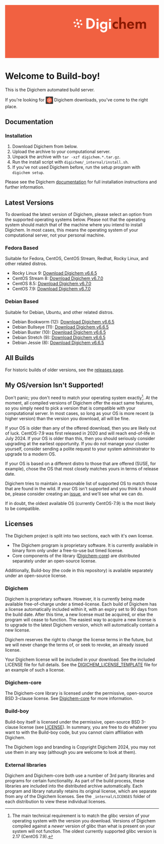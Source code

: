 <img src="Banner.png" alt="Banner" />

# Welcome to Build-boy!

This is the Digichem automated build server.

If you're looking for <img src="Logo.png" alt="Banner" height=24 valign=middle /> Digichem downloads, you've come to the right place.

## Documentation

### Installation

1. Download Digichem from below.
1. Upload the archive to your computational server.
1. Unpack the archive with `tar -xzf digichem.*.tar.gz`.
1. Run the install script with `digichem/_internal/install.sh`.
1. If you've not used Digichem before, run the setup program with `digichem setup`.

Please see the Digichem [documentation](https://doc.digi-chem.co.uk) for full installation instructions and further information.

## Latest Versions

To download the latest version of Digichem, please select an option from the supported operating systems below.
Please not that the operating system should match that of the machine where you intend to install Digichem.
In most cases, this means the operating system of your computational server, not your personal machine.

### Fedora Based

Suitable for Fedora, CentOS, CentOS Stream, Redhat, Rocky Linux, and other related distros.

- Rocky Linux 9: <!-- Rocky-Linux-9 --> [Download Digichem v6.6.5](https://github.com/Digichem-Project/build-boy/releases/download/6.6.5-Rocky-Linux-9/digichem.6.6.5.Rocky-Linux-9.tar.gz)
- CentOS Stream 8: <!-- CentOS-Stream-8 --> [Download Digichem v6.7.0](https://github.com/Digichem-Project/build-boy/releases/download/6.7.0-CentOS-Stream-8/digichem.6.7.0.CentOS-Stream-8.tar.gz)
- CentOS 8.5: <!-- CentOS-8.5 --> [Download Digichem v6.7.0](https://github.com/Digichem-Project/build-boy/releases/download/6.7.0-CentOS-8.5/digichem.6.7.0.CentOS-8.5.tar.gz)
- CentOS 7.9: <!-- CentOS-7.9 --> [Download Digichem v6.7.0](https://github.com/Digichem-Project/build-boy/releases/download/6.7.0-CentOS-7.9/digichem.6.7.0.CentOS-7.9.tar.gz)

### Debian Based

Suitable for Debian, Ubuntu, and other related distros.

- Debian Bookworm (12): <!-- Debian-Bookworm --> [Download Digichem v6.6.5](https://github.com/Digichem-Project/build-boy/releases/download/6.6.5-Debian-Bookworm/digichem.6.6.5.Debian-Bookworm.tar.gz)
- Debian Bullseye (11): <!-- Debian-Bullseye --> [Download Digichem v6.6.5](https://github.com/Digichem-Project/build-boy/releases/download/6.6.5-Debian-Bullseye/digichem.6.6.5.Debian-Bullseye.tar.gz)
- Debian Buster (10): <!-- Debian-Buster --> [Download Digichem v6.6.5](https://github.com/Digichem-Project/build-boy/releases/download/6.6.5-Debian-Buster/digichem.6.6.5.Debian-Buster.tar.gz)
- Debian Stretch (9): <!-- Debian-Stretch --> [Download Digichem v6.6.5](https://github.com/Digichem-Project/build-boy/releases/download/6.6.5-Debian-Stretch/digichem.6.6.5.Debian-Stretch.tar.gz)
- Debian Jessie (8): <!-- Debian-Jessie --> [Download Digichem v6.6.5](https://github.com/Digichem-Project/build-boy/releases/download/6.6.5-Debian-Jessie/digichem.6.6.5.Debian-Jessie.tar.gz)

## All Builds

For historic builds of older versions, see the [releases page](https://github.com/Digichem-Project/build-boy/releases).

## My OS/version Isn't Supported!

Don't panic; you don't need to match your operating system exactly[^1]. At the moment, all compiled
versions of Digichem offer the exact same features, so you simply need to pick a version that is compatible
with your computational server. In most cases, so long as your OS is more recent (a higher version) than
the version you download, all will be fine.

If your OS is older than any of the offered download, then you are likely out of luck. CentOS-7.9 was first
released in 2020 and will reach end-of-life in July 2024. If your OS is older than this, then you should
seriously consider upgrading at the earliest opportunity. If you do not manage your cluster yourself,
consider sending a polite request to your system administrator to upgrade to a modern OS.

If your OS is based on a different distro to those that are offered (SUSE, for example), chose the OS
that most closely matches yours in terms of release date.

Digichem tries to maintain a reasonable list of supported OS to match those that are found in the wild.
If your OS isn't supported and you think it should be, please consider creating an
[issue](https://github.com/Digichem-Project/build-boy/issues), and we'll see what we can do.

If in doubt, the oldest available OS (currently CentOS-7.9) is the most likely to be compatible.

[^1]: The main technical requirement is to match the glibc version of your operating system with the version you download.
Versions of Digichem compiled against a *newer* version of glibc than what is present on your system will not function.
The oldest currently supported glibc version is 2.17 (CentOS 7.9).

## Licenses

The Digichem project is split into two sections, each with it's own license.
 - The Digichem program is proprietary software. It is currently available in binary form only under a free-to-use but timed license. 
 - Core components of the library ([Digichem-core](https://github.com/Digichem-Project/digichem-core)) are distributed separately under an open-source license.

Additionally, Build-boy (the code in this repository) is available separately under an open-source license.

### Digichem

Digichem is proprietary software. However, it is currently being made available free-of-charge under a timed-license.
Each build of Digichem has a license automatically included within it, with an expiry set to
90 days from the build date. After this time, a new license must be acquired, or else the 
program will cease to function. The easiest way to acquire a new license is to upgrade to the
latest Digichem version, which will automatically contain a new license.

Digichem reserves the right to change the license terms in the future, but we will never change the terms of, or seek to revoke,
an already issued license.

Your Digichem license will be included in your download. See the included LICENSE file for full details.
See the [DIGICHEM_LICENSE_TEMPLATE](DIGICHEM_LICENSE_TEMPLATE.md) file for an example of such a license.

### Digichem-core

The Digichem-core library is licensed under the permissive, open-source BSD 3-clause license.
See [Digichem-core](https://github.com/Digichem-Project/digichem-core) for more information.

### Build-boy

Build-boy itself is licensed under the permissive, open-source BSD 3-clause license (see [LICENSE](LICENSE)).
In summary, you are free to do whatever you want to with the Build-boy code, but you cannot claim
affiliation with Digichem.

The Digichem logo and branding is Copyright Digichem 2024, you may not use them in any way (although you are welcome to look at them).

### External libraries

Digichem and Digichem-core both use a number of 3rd party libraries and programs for certain functionality.
As part of the build process, these libraries are included into the distributed archive automatically.
Each program and library naturally retains its original license, which are separate from any of the Digichem licenses.
See the `_internal/LICENSES` folder of each distribution to view these individual licenses.
